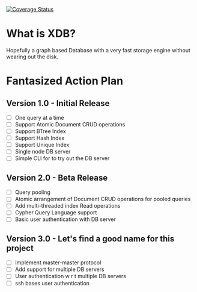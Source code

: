 [![Coverage Status](https://coveralls.io/repos/github/rishavbhowmik/xdb/badge.svg?branch=master)](https://coveralls.io/github/rishavbhowmik/xdb?branch=master)

# What is XDB?

Hopefully a graph based Database with a very fast storage engine without wearing out the disk.

# Fantasized Action Plan

## Version 1.0 - Initial Release

- [ ] One query at a time
- [ ] Support Atomic Document CRUD operations
- [ ] Support BTree Index
- [ ] Support Hash Index
- [ ] Support Unique Index
- [ ] Single node DB server
- [ ] Simple CLI for to try out the DB server

## Version 2.0 - Beta Release

- [ ] Query pooling
- [ ] Atomic arrangement of Document CRUD operations for pooled queries
- [ ] Add multi-threaded index Read operations
- [ ] Cypher Query Language support
- [ ] Basic user authentication with DB server

## Version 3.0 - Let's find a good name for this project

- [ ] Implement master-master protocol
- [ ] Add support for multiple DB servers
- [ ] User authentication w r t multiple DB servers
- [ ] ssh bases user authentication
